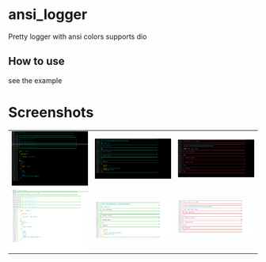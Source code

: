# ansi_logger

Pretty logger with ansi colors supports dio

## How to use

see the example

# Screenshots
<table>
  <tr>
    <td><img src="screen_shots/black_1.png"></td>
    <td><img src="screen_shots/black_2.png"></td>
    <td><img src="screen_shots/black_3.png"></td>
  </tr>
  <tr>
    <td><img src="screen_shots/white_1.png"></td>
    <td><img src="screen_shots/white_2.png"></td>
    <td><img src="screen_shots/white_3.png"></td>
  </tr>
</table>